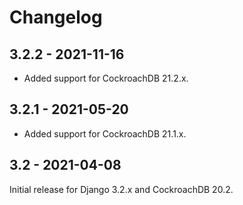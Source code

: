 # Changelog

## 3.2.2 - 2021-11-16

- Added support for CockroachDB 21.2.x.

## 3.2.1 - 2021-05-20

- Added support for CockroachDB 21.1.x.

## 3.2 - 2021-04-08

Initial release for Django 3.2.x and CockroachDB 20.2.
